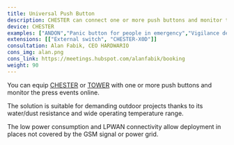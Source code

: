 ```yaml
---
title: Universal Push Button
description: CHESTER can connect one or more push buttons and monitor the press events online. The solution is suitable even for demanding outdoor projects and industrial use.
device: CHESTER
examples: ["ANDON","Panic button for people in emergency","Vigilance device","Registration and notification systems"]
extensions: [["External switch", "CHESTER-X0D"]]
consultation: Alan Fabik, CEO HARDWARIO
cons_img: alan.png
cons_link: https://meetings.hubspot.com/alanfabik/booking
weight: 90
---
```


You can equip [CHESTER](/chester/) or [TOWER](/kit/) with one or more push buttons and monitor the press events online.

The solution is suitable for demanding outdoor projects thanks to its water/dust resistance and wide operating temperature range.

The low power consumption and LPWAN connectivity allow deployment in places not covered by the GSM signal or power grid.
